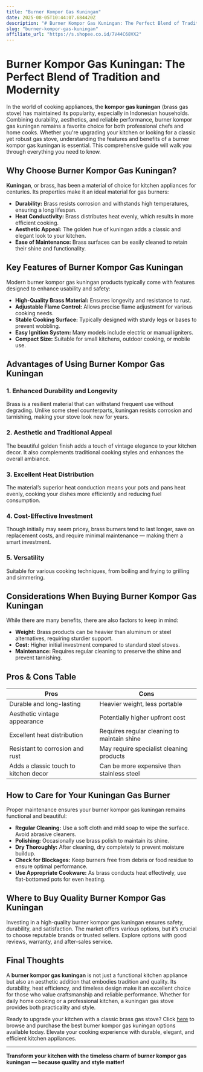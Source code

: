 ```yaml
---
title: "Burner Kompor Gas Kuningan"
date: 2025-08-05T10:44:07.684420Z
description: "# Burner Kompor Gas Kuningan: The Perfect Blend of Tradition and Modernity..."
slug: "burner-kompor-gas-kuningan"
affiliate_url: "https://s.shopee.co.id/7V44C68VX2"
---
```

# Burner Kompor Gas Kuningan: The Perfect Blend of Tradition and Modernity

In the world of cooking appliances, the **kompor gas kuningan** (brass gas stove) has maintained its popularity, especially in Indonesian households. Combining durability, aesthetics, and reliable performance, burner kompor gas kuningan remains a favorite choice for both professional chefs and home cooks. Whether you're upgrading your kitchen or looking for a classic yet robust gas stove, understanding the features and benefits of a burner kompor gas kuningan is essential. This comprehensive guide will walk you through everything you need to know.

## Why Choose Burner Kompor Gas Kuningan?

**Kuningan**, or brass, has been a material of choice for kitchen appliances for centuries. Its properties make it an ideal material for gas burners:

- **Durability:** Brass resists corrosion and withstands high temperatures, ensuring a long lifespan.
- **Heat Conductivity:** Brass distributes heat evenly, which results in more efficient cooking.
- **Aesthetic Appeal:** The golden hue of kuningan adds a classic and elegant look to your kitchen.
- **Ease of Maintenance:** Brass surfaces can be easily cleaned to retain their shine and functionality.

## Key Features of Burner Kompor Gas Kuningan

Modern burner kompor gas kuningan products typically come with features designed to enhance usability and safety:

- **High-Quality Brass Material:** Ensures longevity and resistance to rust.
- **Adjustable Flame Control:** Allows precise flame adjustment for various cooking needs.
- **Stable Cooking Surface:** Typically designed with sturdy legs or bases to prevent wobbling.
- **Easy Ignition System:** Many models include electric or manual igniters.
- **Compact Size:** Suitable for small kitchens, outdoor cooking, or mobile use.

## Advantages of Using Burner Kompor Gas Kuningan

### 1. **Enhanced Durability and Longevity**

Brass is a resilient material that can withstand frequent use without degrading. Unlike some steel counterparts, kuningan resists corrosion and tarnishing, making your stove look new for years.

### 2. **Aesthetic and Traditional Appeal**

The beautiful golden finish adds a touch of vintage elegance to your kitchen decor. It also complements traditional cooking styles and enhances the overall ambiance.

### 3. **Excellent Heat Distribution**

The material’s superior heat conduction means your pots and pans heat evenly, cooking your dishes more efficiently and reducing fuel consumption.

### 4. **Cost-Effective Investment**

Though initially may seem pricey, brass burners tend to last longer, save on replacement costs, and require minimal maintenance — making them a smart investment.

### 5. **Versatility**

Suitable for various cooking techniques, from boiling and frying to grilling and simmering.

## Considerations When Buying Burner Kompor Gas Kuningan

While there are many benefits, there are also factors to keep in mind:

- **Weight:** Brass products can be heavier than aluminum or steel alternatives, requiring sturdier support.
- **Cost:** Higher initial investment compared to standard steel stoves.
- **Maintenance:** Requires regular cleaning to preserve the shine and prevent tarnishing.

## Pros & Cons Table

| Pros                                              | Cons                                             |
|---------------------------------------------------|--------------------------------------------------|
| Durable and long-lasting                         | Heavier weight, less portable                   |
| Aesthetic vintage appearance                     | Potentially higher upfront cost                 |
| Excellent heat distribution                      | Requires regular cleaning to maintain shine   |
| Resistant to corrosion and rust                  | May require specialist cleaning products      |
| Adds a classic touch to kitchen decor            | Can be more expensive than stainless steel    |

## How to Care for Your Kuningan Gas Burner

Proper maintenance ensures your burner kompor gas kuningan remains functional and beautiful:

- **Regular Cleaning:** Use a soft cloth and mild soap to wipe the surface. Avoid abrasive cleaners.
- **Polishing:** Occasionally use brass polish to maintain its shine.
- **Dry Thoroughly:** After cleaning, dry completely to prevent moisture buildup.
- **Check for Blockages:** Keep burners free from debris or food residue to ensure optimal performance.
- **Use Appropriate Cookware:** As brass conducts heat effectively, use flat-bottomed pots for even heating.

## Where to Buy Quality Burner Kompor Gas Kuningan

Investing in a high-quality burner kompor gas kuningan ensures safety, durability, and satisfaction. The market offers various options, but it’s crucial to choose reputable brands or trusted sellers. Explore options with good reviews, warranty, and after-sales service.

## Final Thoughts

A **burner kompor gas kuningan** is not just a functional kitchen appliance but also an aesthetic addition that embodies tradition and quality. Its durability, heat efficiency, and timeless design make it an excellent choice for those who value craftsmanship and reliable performance. Whether for daily home cooking or a professional kitchen, a kuningan gas stove provides both practicality and style.

Ready to upgrade your kitchen with a classic brass gas stove? Click [here](https://s.shopee.co.id/7V44C68VX2) to browse and purchase the best burner kompor gas kuningan options available today. Elevate your cooking experience with durable, elegant, and efficient kitchen appliances.

---

**Transform your kitchen with the timeless charm of burner kompor gas kuningan — because quality and style matter!**